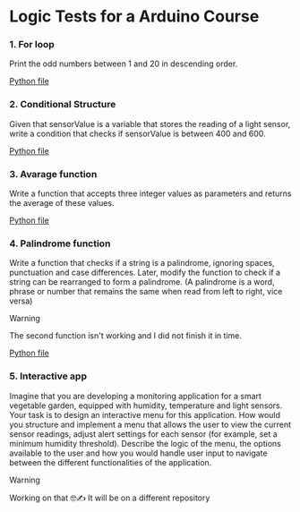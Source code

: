 # Logic Tests for a Arduino Course

### 1. For loop

Print the odd numbers between 1 and 20 in descending order.

[Python file](./teste-arduino-1.py)


### 2. Conditional Structure

Given that sensorValue is a variable that stores the reading of a light sensor, write a condition that checks if sensorValue is between 400 and 600.

[Python file](./teste-arduino-2.py)

### 3. Avarage function

Write a function that accepts three integer values as parameters and returns the average of these values.

[Python file](./teste-arduino-3.py)

### 4. Palindrome function

Write a function that checks if a string is a palindrome, ignoring spaces, punctuation and case differences. Later, modify the function to check if a string can be rearranged to form a palindrome.
(A palindrome is a word, phrase or number that remains the same when read from left to right, vice versa)

> [!WARNING]
> The second function isn't working and I did not finish it in time.

[Python file](./teste-arduino-4.py)

### 5. Interactive app

Imagine that you are developing a monitoring application for a smart vegetable garden, equipped with humidity, temperature and light sensors. Your task is to design an interactive menu for this application. How would you structure and implement a menu that allows the user to view the current sensor readings, adjust alert settings for each sensor (for example, set a minimum humidity threshold). Describe the logic of the menu, the options available to the user and how you would handle user input to navigate between the different functionalities of the application.

> [!WARNING]
> Working on that 🤓✍ It will be on a different repository
